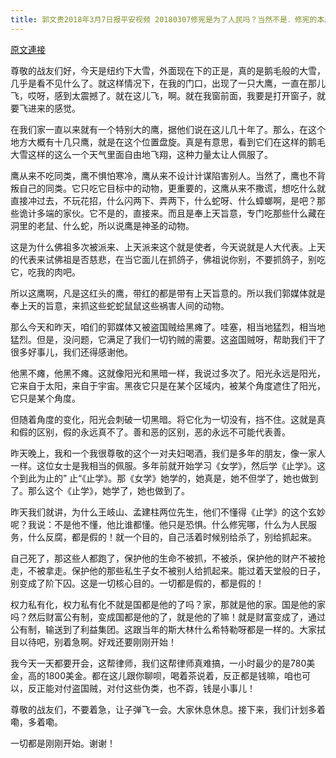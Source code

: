 ```yaml
---
title: 郭文贵2018年3月7日报平安视频 20180307修宪是为了人民吗？当然不是．修宪的本质是恐惧！
---
```


[原文連接](https://gnews.org/ThreadView/53481491)

尊敬的战友们好，今天是纽约下大雪，外面现在下的正是，真的是鹅毛般的大雪，几乎是看不见什么了。就这样情况下，在我的门口，出现了一只大鹰，一直在那儿飞，哎呀，感到太震撼了。就在这儿飞，啊。就在我窗前面，我要是打开窗子，就要飞进来的感觉。


在我们家一直以来就有一个特别大的鹰，据他们说在这儿几十年了。那么，在这个地方大概有十几只鹰，就是在这个位置盘旋。真是有意思，看到它们在这样的鹅毛大雪这样的这么一个天气里面自由地飞翔，这种力量太让人佩服了。


鹰从来不吃同类，鹰不惧怕寒冷，鹰从来不设计计谋陷害别人。当然了，鹰也不背叛自己的同类。它只吃它目标中的动物，更重要的，这鹰从来不撒谎，想吃什么就直接冲过去，不玩花招，什么闪两下、弄两下，什么蛇呀、什么蟑螂啊，是吧？那些诡计多端的家伙。它不是的，直接来。而且是奉上天旨意，专门吃那些什么藏在洞里的老鼠、什么蛇，所以说鹰是神圣的动物。


这是为什么佛祖多次被派来、上天派来这个就是使者，今天说就是人大代表。上天的代表来试佛祖是否慈悲，在当它面儿在抓鸽子，佛祖说你别，不要抓鸽子，别吃它，吃我的肉吧。


所以这鹰啊，凡是这红头的鹰，带红的都是带有上天旨意的。所以我们郭媒体就是奉上天的旨意，来抓这些蛇蛇鼠鼠这些祸害人间的动物。


那么今天和昨天，咱们的郭媒体又被盗国贼给黑瘫了。哇塞，相当地猛烈，相当地猛烈。但是，没问题，它满足了我们一切钓贼的需要。这盗国贼呀，帮助我们干了很多好事儿，我们还得感谢他。


他黑不瘫，他黑不瘫。这就像阳光和黑暗一样，我说过多次了。阳光永远是阳光，它来自于太阳，来自于宇宙。黑夜它只是在某个区域内，被某个角度遮住了阳光，它只是某个角度。


但随着角度的变化，阳光会刺破一切黑暗。将它化为一切没有，挡不住。这就是真和假的区别，假的永远真不了。善和恶的区别，恶的永远不可能代表善。


昨天晚上，我和一个我很尊敬的这个一对夫妇喝酒，我们是多年的朋友，像一家人一样。这位女士是我相当的佩服。多年前就开始学习《女学》，然后学《止学》。这个到此为止的” 止“《止学》。那《女学》她学的，她真是，她不但学了，她也做到了。那么这个《止学》，她学了，她也做到了。


昨天我们就讲，为什么王岐山、孟建柱两位先生，他们不懂得《止学》的这个玄妙呢？我说：不是他不懂，他比谁都懂。他只是恐惧。什么修宪哪，什么为人民服务，什么反腐，都是假的！就一个目的，自己活着时候别给杀了，别给抓起来。


自己死了，那这些人都跑了，保护他的生命不被抓，不被杀，保护他的财产不被抢走，不被拿走。保护他的那些私生子女不被别人给抓起来。能过着天堂般的日子，别变成了阶下囚。这是一切核心目的。一切都是假的，都是假的！


权力私有化，权力私有化不就是国都是他的了吗？家，那就是他的家。国是他的家吗？然后财富公有制，变成国都是他的了，就是他的了嘛！就是财富变成了，通过公有制，输送到了利益集团。这跟当年的斯大林什么希特勒呀都是一样的。大家拭目以待吧，别着急啊。好戏还要刚刚开始！


我今天一天都要开会，这帮律师，我们这帮律师真难搞，一小时最少的是780美金，高的1800美金。都在这儿跟你聊呗，喝着茶说着，反正都是钱嘛，咱也可以，反正能对付盗国贼，对付这些伪类，也不孬，钱是小事儿！


尊敬的战友们，不要着急，让子弹飞一会。大家休息休息。接下来，我们计划多着嘞，多着嘞。


一切都是刚刚开始。谢谢！
